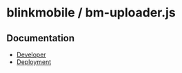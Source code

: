 # blinkmobile / bm-uploader.js

## Documentation

-   [Developer](./developer.md)
-   [Deployment](./deployment.md)
